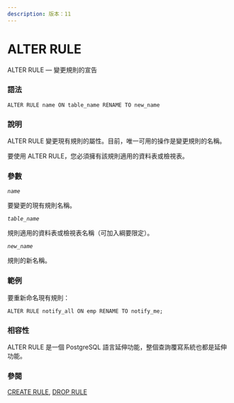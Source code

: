 ```yaml
---
description: 版本：11
---
```


# ALTER RULE

ALTER RULE — 變更規則的宣告

### 語法

```
ALTER RULE name ON table_name RENAME TO new_name
```

### 說明

ALTER RULE 變更現有規則的屬性。目前，唯一可用的操作是變更規則的名稱。

要使用 ALTER RULE，您必須擁有該規則適用的資料表或檢視表。

### 參數

_`name`_

要變更的現有規則名稱。

_`table_name`_

規則適用的資料表或檢視表名稱（可加入綱要限定）。

_`new_name`_

規則的新名稱。

### 範例

要重新命名現有規則：

```
ALTER RULE notify_all ON emp RENAME TO notify_me;
```

### 相容性

ALTER RULE 是一個 PostgreSQL 語言延伸功能，整個查詢覆寫系統也都是延伸功能。

### 參閱

[CREATE RULE](create-rule.md), [DROP RULE](drop-rule.md)
